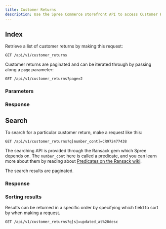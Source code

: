 ```yaml
---
title: Customer Returns
description: Use the Spree Commerce storefront API to access Customer Returns data.
---
```


## Index

Retrieve a list of customer returns by making this request:

```text
GET /api/v1/customer_returns
```

Customer returns are paginated and can be iterated through by passing along a `page` parameter:

```text
GET /api/v1/customer_returns?page=2
```

### Parameters

<params params='[
  {
    "name": "page",
    "description": "The page number of customer return to display."
  }, {
    "name": "per_page",
    "description": "The number of customer returns to return per page"
  }
]'></params>

### Response

<status code="200"></status>
<json sample="customer_returns"></json>

## Search

To search for a particular customer return, make a request like this:

```text
GET /api/v1/customer_returns?q[number_cont]=CR972477438
```

The searching API is provided through the Ransack gem which Spree depends on. The `number_cont` here is called a predicate, and you can learn more about them by reading about [Predicates on the Ransack wiki](https://github.com/ernie/ransack/wiki/Basic-Searching).

The search results are paginated.

### Response

<status code="200"></status>
<json sample="customer_returns"></json>

### Sorting results

Results can be returned in a specific order by specifying which field to sort by when making a request.

```text
GET /api/v1/customer_returns?q[s]=updated_at%20desc
```
